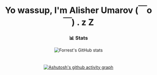 
<div align="center">
<h1 align='center'>Yo wassup, I'm Alisher Umarov (￣o￣) . z Z</h1>


<!-- <h3>🧰Languages and Tools</h3>

<img align='left' width='30px' style='padding-right: 10px' src="https://cdn.jsdelivr.net/gh/devicons/devicon/icons/javascript/javascript-original.svg" />


<img align='left' width='30px' style='padding-right: 10px' src="https://cdn.jsdelivr.net/gh/devicons/devicon/icons/react/react-original.svg" />


<img align='left' width='30px' style='padding-right: 10px' src="https://cdn.jsdelivr.net/gh/devicons/devicon/icons/redux/redux-original.svg" />
          

<img align='left' width='30px' style='padding-right: 10px' src="https://cdn.jsdelivr.net/gh/devicons/devicon/icons/typescript/typescript-original.svg" />


<img align='left' width='30px' style='padding-right: 10px' src="https://cdn.jsdelivr.net/gh/devicons/devicon/icons/git/git-original.svg" />


<img align='left' width='30px' style='padding-right: 10px' src="https://cdn.jsdelivr.net/gh/devicons/devicon/icons/linux/linux-original.svg" />
          
          
<img align="left" alt="HTML5" width="30px" src="https://cdn.jsdelivr.net/gh/devicons/devicon/icons/html5/html5-original.svg" style="padding-right:10px;" />


<img align="left" alt="CSS3" width="30px" src="https://cdn.jsdelivr.net/gh/devicons/devicon/icons/css3/css3-original.svg" style="padding-right:10px;" />


<img align="left" alt="Sass" width="30px" src="https://cdn.jsdelivr.net/gh/devicons/devicon/icons/sass/sass-original.svg" style="padding-right:10px;" />


<img align="left" alt="Figma" width="30px" src="https://cdn.jsdelivr.net/gh/devicons/devicon/icons/figma/figma-original.svg" />
          

<img align='left' width='30px' style='padding-right: 10px' src="https://cdn.jsdelivr.net/gh/devicons/devicon/icons/yarn/yarn-original.svg" />
          

<img align="left" alt="GitHub" width="30px" src="https://cdn.jsdelivr.net/gh/devicons/devicon/icons/github/github-original.svg" style="padding-right:10px;" />


<img align='left' width='30px' style='padding-right: 10px' src="https://cdn.jsdelivr.net/gh/devicons/devicon/icons/trello/trello-plain.svg" />


<img align='left' width='30px' style='padding-right: 10px' src="https://cdn.jsdelivr.net/gh/devicons/devicon/icons/vscode/vscode-original.svg" />
          

<img align='left' width='30px' style='padding-right: 10px' src="https://cdn.jsdelivr.net/gh/devicons/devicon/icons/ubuntu/ubuntu-plain.svg" />
          


<img align='left' width='30px' style='padding-right: 10px' src="https://cdn.jsdelivr.net/gh/devicons/devicon/icons/materialui/materialui-original.svg" /> -->

               
<!-- <hr>

# -->

### 📊 Stats

![Forrest's GitHub stats](https://github-readme-stats.vercel.app/api?username=umarovcoder&show_icons=true&theme=react)

#
###

[![Ashutosh's github activity graph](https://github-readme-activity-graph.cyclic.app/graph?username=yamato-nagai&theme=react)](https://github.com/yamato-nagai/github-readme-activity-graph)


<br/>


</div>
